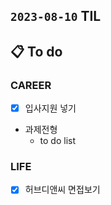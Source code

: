 ## `2023-08-10` TIL

## 📋 To do

### CAREER
- [x] 입사지원 넣기
- 과제전형
  - to do list

### LIFE
- [x] 허브디앤씨 면접보기